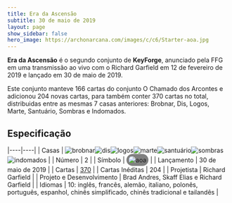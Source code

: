 ```yaml
---
title: Era da Ascensão
subtitle: 30 de maio de 2019
layout: page
show_sidebar: false
hero_image: https://archonarcana.com/images/c/c6/Starter-aoa.jpg
---
```


**Era da Ascensão** é o segundo conjunto de **KeyForge**, anunciado pela FFG em uma transmissão ao vivo com o Richard Garfield em 12 de fevereiro de 2019
e lançado em 30 de maio de 2019.

Este conjunto manteve 166 cartas do conjunto O Chamado dos Arcontes e adicionou 204 novas cartas, para também conter 370 cartas no total,
distribuidas entre as mesmas 7 casas anteriores: Brobnar, Dis, Logos, Marte, Santuário, Sombras e Indomados.

## Especificação

|----|----|
| Casas | ![brobnar](https://archonarcana.com/images/thumb/e/e0/Brobnar.png/22px-Brobnar.png)![dis](https://archonarcana.com/images/thumb/e/e8/Dis.png/22px-Dis.png)![logos](https://archonarcana.com/images/thumb/c/ce/Logos.png/22px-Logos.png)![marte](https://archonarcana.com/images/thumb/d/de/Mars.png/22px-Mars.png)![santuário](https://archonarcana.com/images/thumb/c/c7/Sanctum.png/22px-Sanctum.png)![sombras](https://archonarcana.com/images/thumb/e/ee/Shadows.png/22px-Shadows.png)![indomados](https://archonarcana.com/images/thumb/b/bd/Untamed.png/22px-Untamed.png) |
| Número | 2 |
| Símbolo | <img src="https://archonarcana.com/images/thumb/a/a9/Aoa.png/19px-Aoa.png" alt="aoa" style="background-color: gray; border-radius: 14px; padding: 5px;"/> |
| Lançamento | 30 de maio de 2019 |
| Cartas | [370](cards) |
| Cartas Inéditas | 204 |
| Projetista | Richard Garfield |
| Projeto e Desenvolvimento | Brad Andres, Skaff Elias e Richard Garfield |
| Idiomas | 10: inglês, francês, alemão, italiano, polonês, português, espanhol, chinês simplificado, chinês tradicional e tailandês |
